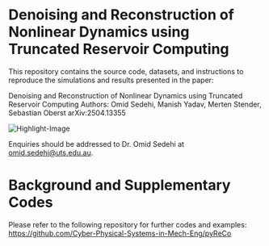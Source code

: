 # Denoising and Reconstruction of Nonlinear Dynamics using Truncated Reservoir Computing

This repository contains the source code, datasets, and instructions to reproduce the simulations and results presented in the paper:

Denoising and Reconstruction of Nonlinear Dynamics using Truncated Reservoir Computing
Authors: Omid Sedehi, Manish Yadav, Merten Stender, Sebastian Oberst
arXiv:2504.13355

![Highlight-Image](https://github.com/user-attachments/assets/04c28eac-0d51-4822-a0e7-b9527c0fa600)




Enquiries should be addressed to Dr. Omid Sedehi at omid.sedehi@uts.edu.au.


# Background and Supplementary Codes
Please refer to the following repository for further codes and examples:
https://github.com/Cyber-Physical-Systems-in-Mech-Eng/pyReCo

